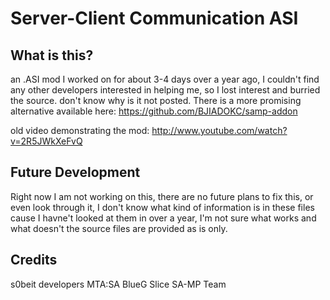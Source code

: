 Server-Client Communication ASI
=============

What is this?
-------
an .ASI mod I worked on for about 3-4 days over a year ago, I couldn't find any other developers interested in helping me, so I lost interest and burried the source. don't know why is it not posted. There is a more promising alternative available here: https://github.com/BJIADOKC/samp-addon


old video demonstrating the mod: http://www.youtube.com/watch?v=2R5JWkXeFvQ

Future Development
-------
Right now I am not working on this, there are no future plans to fix this, or even look through it, I don't know what kind of information is in these files cause I havne't looked at them in over a year, I'm not sure what works and what doesn't the source files are provided as is only.

Credits
-------

s0beit developers
MTA:SA
BlueG
Slice
SA-MP Team